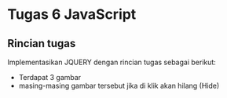 # Tugas 6 JavaScript

## Rincian tugas 
Implementasikan JQUERY dengan rincian tugas sebagai berikut:
- Terdapat 3 gambar
- masing-masing gambar tersebut jika di klik akan hilang (Hide)
